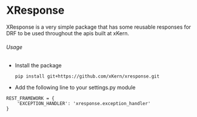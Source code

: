 # XResponse

XResponse is a very simple package that has some reusable responses for DRF to be used throughout the apis built at xKern.

###### Usage

* Install the package
  
  ```
  pip install git+https://github.com/xKern/xresponse.git
  ```

* Add the following line to your settings.py module

```
REST_FRAMEWORK = {
    'EXCEPTION_HANDLER': 'xresponse.exception_handler'
}
```


